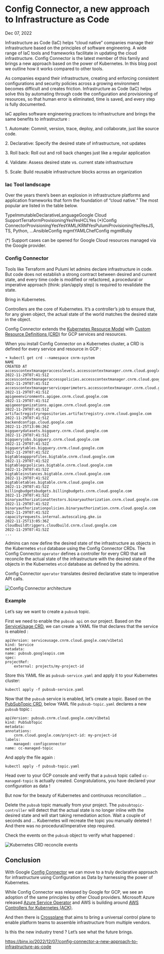 # Config Connector, a new approach to Infrastructure as Code

Dec 07, 2022

Infrastructure as Code (IaC) helps “cloud native” companies manage their infrastructure based on the principles of software engineering. A wide range of IaC tools and frameworks facilitate in updating the cloud infrastructure. Config Connector is the latest member of this family and brings a new approach based on the power of Kubernetes. In this blog post we outline how it works compared to other tools.

As companies expand their infrastructure, creating and enforcing consistent configurations and security policies across a growing environment becomes difficult and creates friction. Infrastructure as Code (IaC) helps solve this by automating through code the configuration and provisioning of resources, so that human error is eliminated, time is saved, and every step is fully documented.

IaC applies software engineering practices to infrastructure and brings the same benefits to infrastructure :

1\. Automate: Commit, version, trace, deploy, and collaborate, just like source code.

2\. Declarative: Specify the desired state of infrastructure, not updates

3\. Roll back: Roll out and roll back changes just like a regular application

4\. Validate: Assess desired state vs. current state infrastructure

5\. Scale: Build reusable infrastructure blocks across an organization

### Iac Tool landscape

Over the years there’s been an explosion in infrastructure platforms and application frameworks that form the foundation of “cloud native.” The most popular are listed in the table below.

TypeImmutableDeclarativeLanguageGoogle Cloud SupportTerraformProvisioningYesYesHCLYes (\*)Config ConnectorProvisioningYesYesYAML/KRMYesPulumiProvisioningYesYesJS, TS, Python, …AnsibleConfig mgmtYAMLChefConfig mgmtRuby

(\*) Support cases can be opened for Google Cloud resources managed via the Google provider.

### Config Connector

Tools like Terraform and Pulumi let admins declare infrastructure in code. But code does not establish a strong contract between desired and current state, and every time code is modified or refactored, a procedural or imperative approach (think: plan/apply step) is required to revalidate the state.

Bring in Kubernetes.

Controllers are the core of Kubernetes. It’s a controller’s job to ensure that, for any given object, the actual state of the world matches the desired state in the object.

Config Connector extends the [Kubernetes Resource Model](https://github.com/kubernetes/design-proposals-archive/blob/main/architecture/resource-management.md) with [Custom Resource Definitions (CRD)](https://kubernetes.io/docs/concepts/extend-kubernetes/api-extension/custom-resources/) for GCP services and resources.

When you install Config Connector on a Kubernetes cluster, a CRD is defined for every service and resource in GCP :

```
➜ kubectl get crd --namespace cnrm-system
NAME                                                                               CREATED AT
accesscontextmanageraccesslevels.accesscontextmanager.cnrm.cloud.google.com        2022-11-29T07:41:51Z
accesscontextmanageraccesspolicies.accesscontextmanager.cnrm.cloud.google.com      2022-11-29T07:41:51Z
accesscontextmanagerserviceperimeters.accesscontextmanager.cnrm.cloud.google.com   2022-11-29T07:41:51Z
apigeeenvironments.apigee.cnrm.cloud.google.com                                    2022-11-29T07:41:51Z
apigeeorganizations.apigee.cnrm.cloud.google.com                                   2022-11-29T07:41:51Z
artifactregistryrepositories.artifactregistry.cnrm.cloud.google.com                2022-11-29T07:41:51Z
backendconfigs.cloud.google.com                                                    2022-11-25T13:06:26Z
bigquerydatasets.bigquery.cnrm.cloud.google.com                                    2022-11-29T07:41:51Z
bigqueryjobs.bigquery.cnrm.cloud.google.com                                        2022-11-29T07:41:52Z
bigquerytables.bigquery.cnrm.cloud.google.com                                      2022-11-29T07:41:52Z
bigtableappprofiles.bigtable.cnrm.cloud.google.com                                 2022-11-29T07:41:52Z
bigtablegcpolicies.bigtable.cnrm.cloud.google.com                                  2022-11-29T07:41:52Z
bigtableinstances.bigtable.cnrm.cloud.google.com                                   2022-11-29T07:41:52Z
bigtabletables.bigtable.cnrm.cloud.google.com                                      2022-11-29T07:41:52Z
billingbudgetsbudgets.billingbudgets.cnrm.cloud.google.com                         2022-11-29T07:41:52Z
binaryauthorizationattestors.binaryauthorization.cnrm.cloud.google.com             2022-11-29T07:41:52Z
binaryauthorizationpolicies.binaryauthorization.cnrm.cloud.google.com              2022-11-29T07:41:52Z
capacityrequests.internal.autoscaling.gke.io                                       2022-11-25T13:05:36Z
cloudbuildtriggers.cloudbuild.cnrm.cloud.google.com                                2022-11-29T07:41:52Z
...

```

Admins can now define the desired state of the infrastructure as objects in the Kubernetes `etcd` database using the Config Connector CRDs. The Config Connector `operator` defines a controller for every CRD that will reconcile the actual state of the infrastructure with the desired state of the objects in the Kubernetes `etcd` database as defined by the admins.

Config Connector `operator` translates desired declarative state to imperative API calls.

![Config Connector architecture](https://binx.io/wp-content/uploads/2022/12/config-connector-a-new-approach-to-infrastructure-as-code-configconnector-architecture.png)

### Example

Let’s say we want to create a `pubsub` topic.

First we need to enable the `pubsub api` on our project. Based on the [ServiceUsage CRD](https://cloud.google.com/config-connector/docs/reference/resource-docs/serviceusage/service), we can create a YAML file that declares that the service is enabled :

```
apiVersion: serviceusage.cnrm.cloud.google.com/v1beta1
kind: Service
metadata:
name: pubsub.googleapis.com
spec:
projectRef:
    external: projects/my-project-id

```

Store this YAML file as `pubsub-service.yaml` and apply it to your Kubernetes cluster:

```
kubectl apply -f pubsub-service.yaml

```

Now that the `pubsub` service is enabled, let’s create a topic. Based on the [PubSubTopic CRD](https://cloud.google.com/config-connector/docs/reference/resource-docs/pubsub/pubsubtopic), below YAML file `pubsub-topic.yaml` declares a new `pubsub` topic :

```
apiVersion: pubsub.cnrm.cloud.google.com/v1beta1
kind: PubSubTopic
metadata:
annotations:
    cnrm.cloud.google.com/project-id: my-project-id
labels:
    managed: configconnector
name: cc-managed-topic

```

And apply the file again :

```
kubectl apply -f pubsub-topic.yaml

```

Head over to your GCP console and verify that a `pubsub` topic called `cc-managed-topic` is actually created. Congratulations, you have declared your configuration as data !

But now for the beauty of Kubernetes and continuous reconciliation …

Delete the `pubsub` topic manually from your project. The `pubsubtopic-controller` will detect that the actual state is no longer inline with the desired state and will start taking remediation action. Wait a couple of seconds and … Kubernetes will recreate the topic you manually deleted ! And there was no procedural/imperative step required.

Check the events on the `pubsub` object to verify what happened :

![Kubernetes CRD reconcile events](https://binx.io/wp-content/uploads/2022/12/config-connector-a-new-approach-to-infrastructure-as-code-reconcile.png)

## Conclusion

With Google [Config Connector](https://cloud.google.com/config-connector/docs/overview) we can move to a truly declarative approach for infrastructure using Configuration as Data by harnessing the power of Kubernetes.

While Config Connector was released by Google for GCP, we see an adoption of the same principles by other Cloud providers. Microsoft Azure released [Azure Service Operator](https://github.com/Azure/azure-service-operator) and AWS is building around [AWS Controllers for Kubernetes (ACK)](https://github.com/aws-controllers-k8s/community).

And then there is [Crossplane](https://crossplane.io/) that aims to bring a universal control plane to enable platform teams to assemble infrastructure from multiple vendors.

Is this the new industry trend ? Let’s see what the future brings.

https://binx.io/2022/12/07/config-connector-a-new-approach-to-infrastructure-as-code
